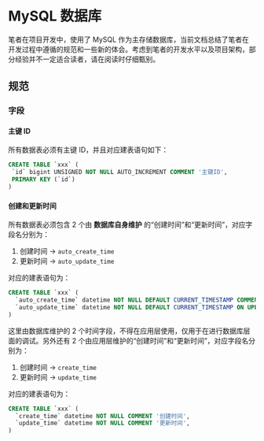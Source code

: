 # MySQL 数据库

笔者在项目开发中，使用了 MySQL 作为主存储数据库，当前文档总结了笔者在开发过程中遵循的规范和一些新的体会。考虑到笔者的开发水平以及项目架构，部分经验并不一定适合读者，请在阅读时仔细甄别。

## 规范

### 字段

#### 主键 ID

所有数据表必须有主键 ID，并且对应建表语句如下：

```sql
CREATE TABLE `xxx` (
 `id` bigint UNSIGNED NOT NULL AUTO_INCREMENT COMMENT '主键ID',
 PRIMARY KEY (`id`)
)
```

#### 创建和更新时间

所有数据表必须包含 2 个由 **数据库自身维护** 的“创建时间”和“更新时间”，对应字段名分别为：

1. 创建时间 → `auto_create_time`
2. 更新时间 → `auto_update_time`

对应的建表语句为：

```sql
CREATE TABLE `xxx` (
  `auto_create_time` datetime NOT NULL DEFAULT CURRENT_TIMESTAMP COMMENT '由数据库维护的创建时间',
  `auto_update_time` datetime NOT NULL DEFAULT CURRENT_TIMESTAMP ON UPDATE CURRENT_TIMESTAMP COMMENT '由数据库维护的更新时间',
)
```

这里由数据库维护的 2 个时间字段，不得在应用层使用，仅用于在进行数据库层面的调试。另外还有 2 个由应用层维护的“创建时间”和“更新时间”，对应字段名分别为：

1. 创建时间 → `create_time`
2. 更新时间 → `update_time`

对应的建表语句为：

```sql
CREATE TABLE `xxx` (
  `create_time` datetime NOT NULL COMMENT '创建时间',
  `update_time` datetime NOT NULL COMMENT '更新时间',
)
```

